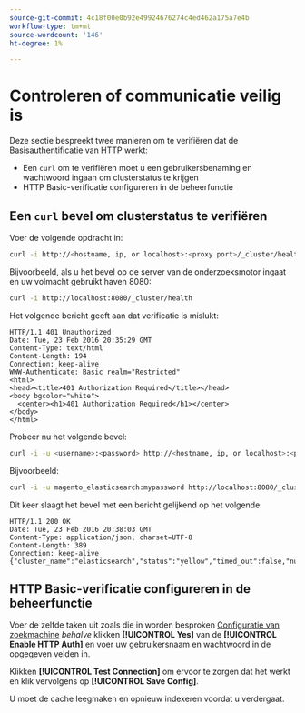 ```yaml
---
source-git-commit: 4c18f00e0b92e49924676274c4ed462a175a7e4b
workflow-type: tm+mt
source-wordcount: '146'
ht-degree: 1%

---
```

# Controleren of communicatie veilig is

Deze sectie bespreekt twee manieren om te verifiëren dat de Basisauthentificatie van HTTP werkt:

* Een `curl` om te verifiëren moet u een gebruikersbenaming en wachtwoord ingaan om clusterstatus te krijgen
* HTTP Basic-verificatie configureren in de beheerfunctie

## Een `curl` bevel om clusterstatus te verifiëren

Voer de volgende opdracht in:

```bash
curl -i http://<hostname, ip, or localhost>:<proxy port>/_cluster/health
```

Bijvoorbeeld, als u het bevel op de server van de onderzoeksmotor ingaat en uw volmacht gebruikt haven 8080:

```bash
curl -i http://localhost:8080/_cluster/health
```

Het volgende bericht geeft aan dat verificatie is mislukt:

```terminal
HTTP/1.1 401 Unauthorized
Date: Tue, 23 Feb 2016 20:35:29 GMT
Content-Type: text/html
Content-Length: 194
Connection: keep-alive
WWW-Authenticate: Basic realm="Restricted"
<html>
<head><title>401 Authorization Required</title></head>
<body bgcolor="white">
  <center><h1>401 Authorization Required</h1></center>
</body>
</html>
```

Probeer nu het volgende bevel:

```bash
curl -i -u <username>:<password> http://<hostname, ip, or localhost>:<proxy port>/_cluster/health
```

Bijvoorbeeld:

```bash
curl -i -u magento_elasticsearch:mypassword http://localhost:8080/_cluster/health
```

Dit keer slaagt het bevel met een bericht gelijkend op het volgende:

```terminal
HTTP/1.1 200 OK
Date: Tue, 23 Feb 2016 20:38:03 GMT
Content-Type: application/json; charset=UTF-8
Content-Length: 389
Connection: keep-alive
{"cluster_name":"elasticsearch","status":"yellow","timed_out":false,"number_of_nodes":1,"number_of_data_nodes":1,"active_primary_shards":5,"active_shards":5,"relocating_shards":0,"initializing_shards":0,"unassigned_shards":5,"delayed_unassigned_shards":0,"number_of_pending_tasks":0,"number_of_in_flight_fetch":0,"task_max_waiting_in_queue_millis":0,"active_shards_percent_as_number":50.0}
```

## HTTP Basic-verificatie configureren in de beheerfunctie

Voer de zelfde taken uit zoals die in worden besproken [Configuratie van zoekmachine](../configuration/search/configure-search-engine.md) *behalve* klikken **[!UICONTROL Yes]** van de **[!UICONTROL Enable HTTP Auth]** en voer uw gebruikersnaam en wachtwoord in de opgegeven velden in.

Klikken **[!UICONTROL Test Connection]** om ervoor te zorgen dat het werkt en klik vervolgens op **[!UICONTROL Save Config]**.

U moet de cache leegmaken en opnieuw indexeren voordat u verdergaat.
